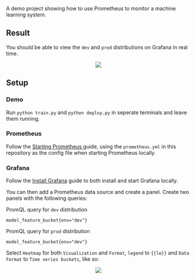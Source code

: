 A demo project showing how to use Prometheus to monitor a machine learning system.

## Result

You should be able to view the `dev` and `prod` distributions on Grafana in real time.

<p align="center">
  <img src="https://media.giphy.com/media/P1ERIRmHUCySKJmLC1/giphy.gif">
</p>

## Setup

### Demo
Run `python train.py` and `python deploy.py` in seperate terminals and leave them running.

### Prometheus

Follow the [Starting Prometheus ](https://prometheus.io/docs/prometheus/latest/getting_started/#starting-prometheus) guide, using the `prometheus.yml` in this repository as the config file when starting Prometheus locally.

### Grafana

Follow the [Install Grafana](https://grafana.com/docs/grafana/latest/installation/) guide to both install and start Grafana locally.

You can then add a Prometheus data source and create a panel. Create two panels with the following queries:

PromQL query for `dev` distribution
```
model_feature_bucket{env="dev"}
```

PromQL query for `prod` distribution
```
model_feature_bucket{env="dev"}
```

Select `Heatmap` for both `Visualization` and `Format`, `legend` to `{{le}}` and `Data Format` to `Time series buckets`, like so:

<p align="center">
  <img src="https://media.giphy.com/media/aEtDSmnOoFNmXS1woy/giphy.gif">
</p>
